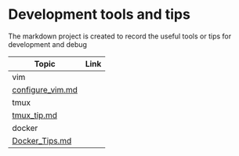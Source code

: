 # Development tools and tips 

The markdown project is created to record the useful tools or tips for
development and debug

| Topic | Link |  
|------|------|  
| vim
|[configure_vim.md](https://github.com/tonardo2015/DevToolPlusTips/blob/master/configure_vim.md)|
| tmux
|[tmux_tip.md](https://github.com/tonardo2015/DevToolPlusTips/blob/master/Docker_Tips.md)|
| docker
|[Docker_Tips.md](https://github.com/tonardo2015/DevToolPlusTips/blob/master/Docker_Tips.md)|  


